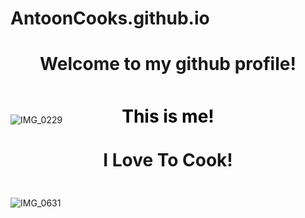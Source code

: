 # AntoonCooks.github.io
 <h1 align="center" style=padding: 10px; color: black;"> Welcome to my github profile!</h1> 
<div style="image: url('IMG_0229'); image-size: cover; height: 10px;">
  <h1 align="center" style="padding: 10px; color: black;">This is me!</h1>
</div>


![IMG_0229](https://github.com/user-attachments/assets/759e94e1-0918-4c64-a760-143686ab1809)


  <h1 align="center" style=padding: 10px; color: black;">I Love To Cook!</h1> 
  <div style="image: url('IMG_0631'); image-size: cover; height: 10px;">

  
</div>





![IMG_0631](https://github.com/user-attachments/assets/545b5fec-9916-4bd3-9349-2462b7d58b68)



